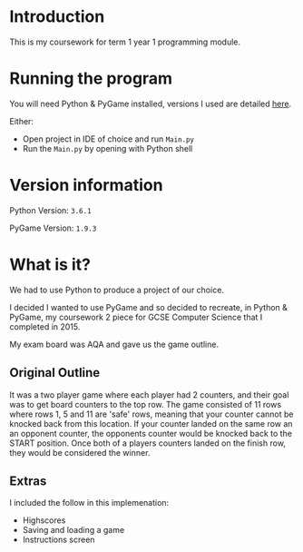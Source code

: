 # Introduction
This is my coursework for term 1 year 1 programming module.

# Running the program
You will need Python & PyGame installed, versions I used are detailed [here](#version-information).

Either:
- Open project in IDE of choice and run `Main.py`
- Run the `Main.py` by opening with Python shell

# Version information
Python Version: `3.6.1`

PyGame Version: `1.9.3`

# What is it?
We had to use Python to produce a project of our choice.

I decided I wanted to use PyGame and so decided to recreate, in Python & PyGame, my coursework 2 piece for GCSE Computer Science that I completed in 2015.

My exam board was AQA and gave us the game outline.

## Original Outline
It was a two player game where each player had 2 counters, and their goal was to get board counters to the top row. The game consisted of 11 rows where rows 1, 5 and 11 are 'safe' rows, meaning that your counter cannot be knocked back from this location. If your counter landed on the same row an an opponent counter, the opponents counter would be knocked back to the START position. Once both of a players counters landed on the finish row, they would be considered the winner.

## Extras
I included the follow in this implemenation:
- Highscores
- Saving and loading a game
- Instructions screen
